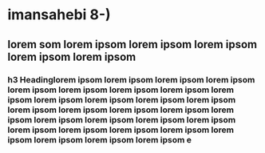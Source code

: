 # imansahebi 8-)
## lorem som lorem ipsom lorem ipsom lorem ipsom lorem ipsom lorem ipsom 
### h3 Headinglorem ipsom lorem ipsom lorem ipsom lorem ipsom lorem ipsom lorem ipsom lorem ipsom lorem ipsom lorem ipsom lorem ipsom lorem ipsom lorem ipsom lorem ipsom lorem ipsom lorem ipsom lorem ipsom lorem ipsom lorem ipsom lorem ipsom lorem ipsom lorem ipsom lorem ipsom lorem ipsom lorem ipsom lorem ipsom lorem ipsom lorem ipsom lorem ipsom lorem ipsom lorem ipsom e